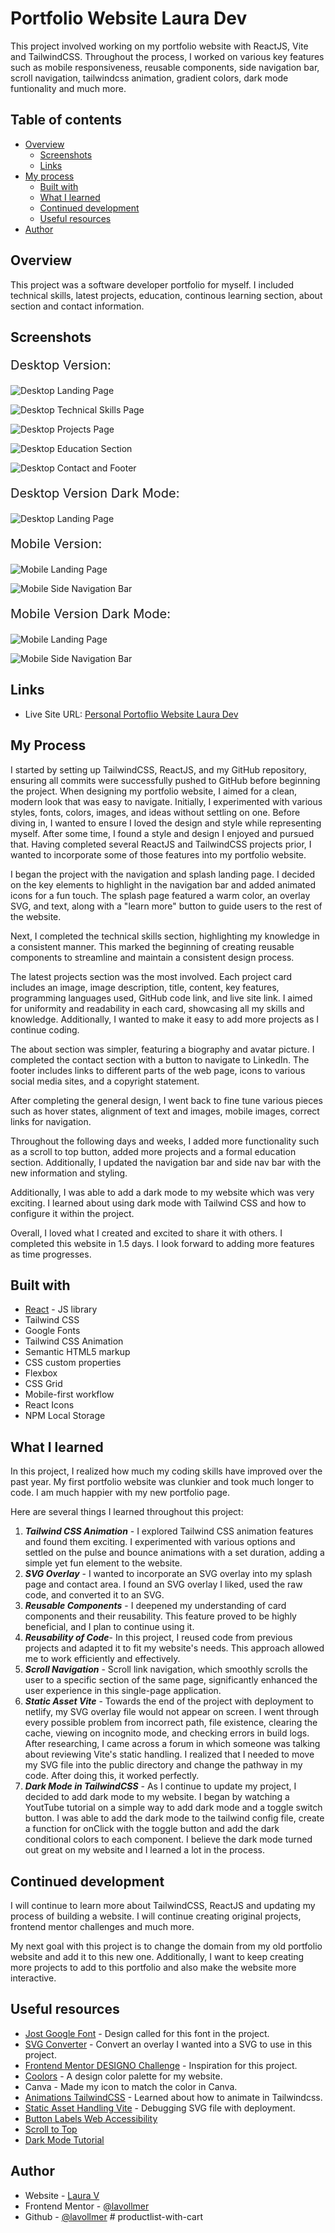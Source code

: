 # Portfolio Website Laura Dev

This project involved working on my portfolio website with ReactJS, Vite and TailwindCSS. Throughout the process, I worked on various key features such as mobile responsiveness, reusable components, side navigation bar, scroll navigation, tailwindcss animation, gradient colors, dark mode funtionality and much more.

## Table of contents

- [Overview](#overview)
  - [Screenshots](#screenshots)
  - [Links](#links)
- [My process](#my-process)
  - [Built with](#built-with)
  - [What I learned](#what-i-learned)
  - [Continued development](#continued-development)
  - [Useful resources](#useful-resources)
- [Author](#author)

## Overview

This project was a software developer portfolio for myself. I included technical skills, latest projects, education, continous learning section, about section and contact information.

## Screenshots

<p style="font-size:20px;">Desktop Version:</p>

![Desktop Landing Page](./src/assets/DesktopLanding.png)

![Desktop Technical Skills Page](./src/assets/TechnicalSkills_LauraDevPortfolio.png)

![Desktop Projects Page](./src/assets/DesktopProjects.png)

![Desktop Education Section](./src/assets/DesktopEducation.png)

![Desktop Contact and Footer](./src/assets/ContactFooter_LauraDevPortfolio.png)

<p style="font-size:20px;">Desktop Version Dark Mode:</p>

![Desktop Landing Page](./src/assets/DesktopLandingDark.png)

<p style="font-size:20px;">Mobile Version:</p>

![Mobile Landing Page](./src/assets/MobileLanding.png)

![Mobile Side Navigation Bar](./src/assets/SideNavigationMobile_LauraDevPortfolio.png)

<p style="font-size:20px;">Mobile Version Dark Mode:</p>

![Mobile Landing Page](./src/assets/MobileLandingDark.png)

![Mobile Side Navigation Bar](./src/assets/MobileSideNavDark.png)

## Links

- Live Site URL: [Personal Portoflio Website Laura Dev](https://lauradev-portfolio.netlify.app/)

## My Process

I started by setting up TailwindCSS, ReactJS, and my GitHub repository, ensuring all commits were successfully pushed to GitHub before beginning the project. When designing my portfolio website, I aimed for a clean, modern look that was easy to navigate. Initially, I experimented with various styles, fonts, colors, images, and ideas without settling on one. Before diving in, I wanted to ensure I loved the design and style while representing myself. After some time, I found a style and design I enjoyed and pursued that. Having completed several ReactJS and TailwindCSS projects prior, I wanted to incorporate some of those features into my portfolio website.

I began the project with the navigation and splash landing page. I decided on the key elements to highlight in the navigation bar and added animated icons for a fun touch. The splash page featured a warm color, an overlay SVG, and text, along with a "learn more" button to guide users to the rest of the website.

Next, I completed the technical skills section, highlighting my knowledge in a consistent manner. This marked the beginning of creating reusable components to streamline and maintain a consistent design process.

The latest projects section was the most involved. Each project card includes an image, image description, title, content, key features, programming languages used, GitHub code link, and live site link. I aimed for uniformity and readability in each card, showcasing all my skills and knowledge. Additionally, I wanted to make it easy to add more projects as I continue coding.

The about section was simpler, featuring a biography and avatar picture. I completed the contact section with a button to navigate to LinkedIn. The footer includes links to different parts of the web page, icons to various social media sites, and a copyright statement.

After completing the general design, I went back to fine tune various pieces such as hover states, alignment of text and images, mobile images, correct links for navigation.

Throughout the following days and weeks, I added more functionality such as a scroll to top button, added more projects and a formal education section. Additionally, I updated the navigation bar and side nav bar with the new information and styling.

Additionally, I was able to add a dark mode to my website which was very exciting. I learned about using dark mode with Tailwind CSS and how to configure it within the project.

Overall, I loved what I created and excited to share it with others. I completed this website in 1.5 days. I look forward to adding more features as time progresses.

## Built with

- [React](https://reactjs.org/) - JS library
- Tailwind CSS
- Google Fonts
- Tailwind CSS Animation
- Semantic HTML5 markup
- CSS custom properties
- Flexbox
- CSS Grid
- Mobile-first workflow
- React Icons
- NPM Local Storage

## What I learned

In this project, I realized how much my coding skills have improved over the past year. My first portfolio website was clunkier and took much longer to code. I am much happier with my new portfolio page.

Here are several things I learned throughout this project:

1. **_Tailwind CSS Animation_** - I explored Tailwind CSS animation features and found them exciting. I experimented with various options and settled on the pulse and bounce animations with a set duration, adding a simple yet fun element to the website.
2. **_SVG Overlay_** - I wanted to incorporate an SVG overlay into my splash page and contact area. I found an SVG overlay I liked, used the raw code, and converted it to an SVG.
3. **_Reusable Components_** - I deepened my understanding of card components and their reusability. This feature proved to be highly beneficial, and I plan to continue using it.
4. **_Reusability of Code_**- In this project, I reused code from previous projects and adapted it to fit my website's needs. This approach allowed me to work efficiently and effectively.
5. **_Scroll Navigation_** - Scroll link navigation, which smoothly scrolls the user to a specific section of the same page, significantly enhanced the user experience in this single-page application.
6. **_Static Asset Vite_** - Towards the end of the project with deployment to netlify, my SVG overlay file would not appear on screen. I went through every possible problem from incorrect path, file existence, clearing the cache, viewing on incognito mode, and checking errors in build logs. After researching, I came across a forum in which someone was talking about reviewing Vite's static handling. I realized that I needed to move my SVG file into the public directory and change the pathway in my code. After doing this, it worked perfectly.
7. **_Dark Mode in TailwindCSS_** - As I continue to update my project, I decided to add dark mode to my website. I began by watching a YoutTube tutorial on a simple way to add dark mode and a toggle switch button. I was able to add the dark mode to the tailwind config file, create a function for onClick with the toggle button and add the dark conditional colors to each component. I believe the dark mode turned out great on my website and I learned a lot in the process.

## Continued development

I will continue to learn more about TailwindCSS, ReactJS and updating my process of building a website. I will continue creating original projects, frontend mentor challenges and much more.

My next goal with this project is to change the domain from my old portfolio website and add it to this new one. Additionally, I want to keep creating more projects to add to this portfolio and also make the website more interactive.

## Useful resources

- [Jost Google Font](https://fonts.google.com/selection) - Design called for this font in the project.
- [SVG Converter](https://jakearchibald.github.io/svgomg/) - Convert an overlay I wanted into a SVG to use in this project.
- [Frontend Mentor DESIGNO Challenge](https://www.frontendmentor.io/challenges/designo-multipage-website-G48K6rfUT) - Inspiration for this project.
- [Coolors](https://coolors.co/98574d-e37d67-d2d3cf-eaac9d-b7b5b1-d9816f-fefefe) - A design color palette for my website.
- Canva - Made my icon to match the color in Canva.
- [Animations TailwindCSS](https://tailwindcss.com/docs/animation) - Learned about how to animate in Tailwindcss.
- [Static Asset Handling Vite](https://vitejs.dev/guide/assets.html) - Debugging SVG file with deployment.
- [Button Labels Web Accessibility](https://dequeuniversity.com/rules/axe/4.9/button-name)
- [Scroll to Top](https://www.npmjs.com/package/react-scroll-to-top)
- [Dark Mode Tutorial](https://www.youtube.com/watch?v=VylXkPy-MIc)

## Author

- Website - [Laura V](www.lauradeveloper.com)
- Frontend Mentor - [@lavollmer](https://www.frontendmentor.io/profile/lavollmer)
- Github - [@lavollmer](https://github.com/lavollmer)
#   p r o d u c t l i s t - w i t h - c a r t  
 